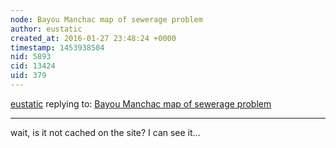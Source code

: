 ```yaml
---
node: Bayou Manchac map of sewerage problem
author: eustatic
created_at: 2016-01-27 23:48:24 +0000
timestamp: 1453938504
nid: 5893
cid: 13424
uid: 379
---
```




[eustatic](../profile/eustatic) replying to: [Bayou Manchac map of sewerage problem](../notes/eustatic/2-5-2013/bayou-manchac-map-sewerage-problem)

----
wait, is it not cached on the site?  I can see it...